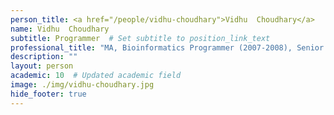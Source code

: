 ```yaml
---
person_title: <a href="/people/vidhu-choudhary">Vidhu  Choudhary</a>
name: Vidhu  Choudhary
subtitle: Programmer  # Set subtitle to position_link_text
professional_title: "MA, Bioinformatics Programmer (2007-2008), Senior Data Consultant, Kaiser Permanente"
description: ""
layout: person
academic: 10  # Updated academic field
image: ./img/vidhu-choudhary.jpg
hide_footer: true
---
```

